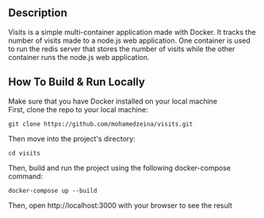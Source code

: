 ## Description
Visits is a simple multi-container application made with Docker. It tracks the number of visits made to a node.js web application. 
One container is used to run the redis server that stores the number of visits while the other container runs the node.js web application.


## How To Build & Run Locally
Make sure that you have Docker installed on your local machine   
First, clone the repo to your local machine:
```
git clone https://github.com/mohamedzeina/visits.git
```
Then move into the project's directory:
```
cd visits
```
Then, build and run the project using the following docker-compose command:
```
docker-compose up --build
```
Then, open http://localhost:3000 with your browser to see the result




